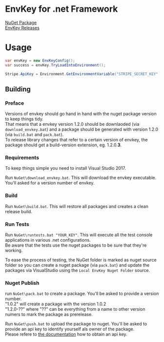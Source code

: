 # EnvKey for .net Framework

[NuGet Package](https://www.nuget.org/packages/EnvKey)  
[EnvKey Releases](https://github.com/envkey/envkey-fetch/releases)

# Usage

```cs
var envKey = new EnvKeyConfig();
var success = envKey.TryLoadIntoEnvironment();

Stripe.ApiKey = Environment.GetEnvironmentVariable("STRIPE_SECRET_KEY");
```

## Building

### Preface

Versions of envkey should go hand in hand with the nuget package version to keep things tidy.  
That means that a envkey version 1.2.0 should be downlaoded (via `download_envkey.bat`) and a package should be generated with version 1.2.0 (via `build.bat` and `pack.bat`).  
To release library changes that refer to a certain version of envkey, the package should get a build-version extension, eg. 1.2.0.**3**.

### Requirements

To keep things simple you need to install Visual Studio 2017.

Run `NuGet\download_envkey.bat`. This will download the envkey executable. You'll asked for a version number of envkey.

### Build

Run `NuGet\build.bat`. This will restore all packages and creates a clean release build.

### Run Tests

Run `NuGet\runtests.bat "YOUR_KEY"`. This will execute all the test console applications in various .net configurations.  
Be aware that the tests use the nuget packages to be sure that they're working.

To ease the process of testing, the NuGet folder is marked as nuget source folder so you can create a nuget package (via `pack.bat`) and update the packages via VisualStudio using the `Local EnvKey Nuget Folder` source.

### Nuget Publish

run `NuGet\pack.bat` to create a package. You'll be asked to provide a version number.  
"1.0.2" will create a package with the version 1.0.2  
"1.2.0-??" where "??" can be everything from a name to other version numers to mark the package as prerelease.

Run `NuGet\push.bat` to upload the package to nuget. You'll be asked to provide an api key to identify yourself als owner of the package.  
Please refere to [the documentation](https://www.nuget.org/account/apikeys) how to obtain an api key.
